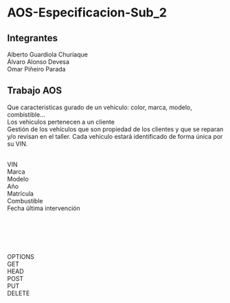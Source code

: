 <h1>AOS-Especificacion-Sub_2</h1>

<h2>Integrantes</h2>
<p>Alberto Guardiola Churiaque <br>Álvaro Alonso Devesa <br>Omar Piñeiro Parada</p>

<h2>Trabajo AOS</h2>
<p>
  Que caracteristicas gurado de un vehiculo: color, marca, modelo, combistible...<br>Los vehiculos pertenecen a un cliente<br>
  Gestión de los vehículos que son propiedad de los clientes y que se reparan y/o revisan en el taller. Cada vehículo estará identificado de forma única por su VIN.<br> 
</p>
</br>VIN
</br>Marca
</br>Modelo
</br>Año
</br>Matrícula
</br>Combustible
</br>Fecha última intervención

<br><br><br><br>

<p>
  OPTIONS<br>
  GET<br>
  HEAD<br>
  POST<br>
  PUT<br>
  DELETE<br>
</p>

